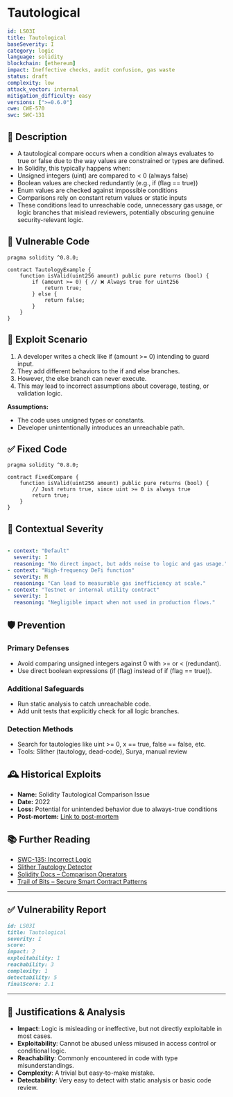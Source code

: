 # Tautological

```YAML
id: LS03I
title: Tautological 
baseSeverity: I
category: logic
language: solidity
blockchain: [ethereum]
impact: Ineffective checks, audit confusion, gas waste
status: draft
complexity: low
attack_vector: internal
mitigation_difficulty: easy
versions: [">=0.6.0"]
cwe: CWE-570
swc: SWC-131
```

## 📝 Description

- A tautological compare occurs when a condition always evaluates to true or false due to the way values are constrained or types are defined.
- In Solidity, this typically happens when:
- Unsigned integers (uint) are compared to < 0 (always false)
- Boolean values are checked redundantly (e.g., if (flag == true))
- Enum values are checked against impossible conditions
- Comparisons rely on constant return values or static inputs
- These conditions lead to unreachable code, unnecessary gas usage, or logic branches that mislead reviewers, potentially obscuring genuine security-relevant logic.

## 🚨 Vulnerable Code

```solidity
pragma solidity ^0.8.0;

contract TautologyExample {
    function isValid(uint256 amount) public pure returns (bool) {
        if (amount >= 0) { // ❌ Always true for uint256
            return true;
        } else {
            return false;
        }
    }
}
```

## 🧪 Exploit Scenario

1. A developer writes a check like if (amount >= 0) intending to guard input.
2. They add different behaviors to the if and else branches.
3. However, the else branch can never execute.
4. This may lead to incorrect assumptions about coverage, testing, or validation logic.

**Assumptions:**

- The code uses unsigned types or constants.
- Developer unintentionally introduces an unreachable path.

## ✅ Fixed Code

```solidity
pragma solidity ^0.8.0;

contract FixedCompare {
    function isValid(uint256 amount) public pure returns (bool) {
        // Just return true, since uint >= 0 is always true
        return true;
    }
}
```

## 🧭 Contextual Severity

```yaml

- context: "Default"
  severity: I
  reasoning: "No direct impact, but adds noise to logic and gas usage."
- context: "High-frequency DeFi function"
  severity: M
  reasoning: "Can lead to measurable gas inefficiency at scale."
- context: "Testnet or internal utility contract"
  severity: I
  reasoning: "Negligible impact when not used in production flows."
```

## 🛡️ Prevention

### Primary Defenses

- Avoid comparing unsigned integers against 0 with >= or < (redundant).
- Use direct boolean expressions (if (flag) instead of if (flag == true)).

### Additional Safeguards

- Run static analysis to catch unreachable code.
- Add unit tests that explicitly check for all logic branches.

### Detection Methods

- Search for tautologies like uint >= 0, x == true, false == false, etc.
- Tools: Slither (tautology, dead-code), Surya, manual review

## 🕰️ Historical Exploits

- **Name:** Solidity Tautological Comparison Issue 
- **Date:** 2022 
- **Loss:** Potential for unintended behavior due to always-true conditions 
- **Post-mortem:** [Link to post-mortem](https://medium.com/@bartubozkurt35/smart-contract-vulnerabilities-2-de08d0ac73c2) 
  
## 📚 Further Reading

- [SWC-135: Incorrect Logic](https://swcregistry.io/docs/SWC-135/) 
- [Slither Tautology Detector](https://github.com/crytic/slither/wiki/Detector-Documentation#tautologies) 
- [Solidity Docs – Comparison Operators](https://docs.soliditylang.org/en/latest/control-structures.html#comparison-operators)
- [Trail of Bits – Secure Smart Contract Patterns](https://github.com/crytic/building-secure-contracts) 

---

## ✅ Vulnerability Report

```markdown
id: LS03I
title: Tautological 
severity: I
score:
impact: 2         
exploitability: 1 
reachability: 3  
complexity: 1     
detectability: 5  
finalScore: 2.1
```

---

## 📄 Justifications & Analysis

- **Impact**: Logic is misleading or ineffective, but not directly exploitable in most cases.
- **Exploitability**: Cannot be abused unless misused in access control or conditional logic.
- **Reachability**: Commonly encountered in code with type misunderstandings.
- **Complexity**: A trivial but easy-to-make mistake.
- **Detectability**: Very easy to detect with static analysis or basic code review.
